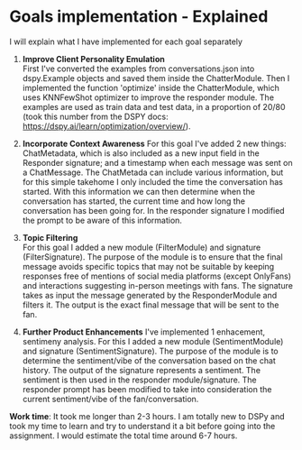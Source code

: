 # Goals implementation - Explained

I will explain what I have implemented for each goal separately

1. **Improve Client Personality Emulation**  
    First I've converted the examples from conversations.json into dspy.Example objects and saved them inside the ChatterModule. Then I implemented the function 'optimize' inside the ChatterModule, which uses KNNFewShot optimizer to improve the responder module. The examples are used as train data and test data, in a proportion of 20/80 (took this number from the DSPY docs: https://dspy.ai/learn/optimization/overview/).

2. **Incorporate Context Awareness** 
    For this goal I've added 2 new things: ChatMetadata, which is also included as a new input field in the Responder signature; and a timestamp when each message was sent on a ChatMessage. The ChatMetada can include various information, but for this simple takehome I only included the time the conversation has started. With this information we can then determine when the conversation has started, the current time and how long the conversation has been going for. In the responder signature I modified the prompt to be aware of this information.

3. **Topic Filtering**  
    For this goal I added a new module (FilterModule) and signature (FilterSignature). The purpose of the module is to ensure that the final message avoids specific topics that may not be suitable by keeping responses free of mentions of social media platforms (except OnlyFans) and interactions suggesting in-person meetings with fans. The signature takes as input the message generated by the ResponderModule and filters it. The output is the exact final message that will be sent to the fan.

4. **Further Product Enhancements**
    I've implemented 1 enhacement, sentimeny analysis. For this I added a new module (SentimentModule) and signature (SentimentSignature). The purpose of the module is to determine the sentiment/vibe of the conversation based on the chat history. The output of the signature represents a sentiment. The sentiment is then used in the responder module/signature. The responder prompt has been modified to take into consideration the current sentiment/vibe of the fan/conversation.


**Work time**: It took me longer than 2-3 hours. I am totally new to DSPy and took my time to learn and try to understand it a bit before going into the assignment. I would estimate the total time around 6-7 hours.